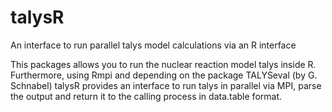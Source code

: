 # talysR
An interface to run parallel talys model calculations via an R interface

This packages allows you to run the nuclear reaction model talys inside R. Furthermore, using Rmpi and depending on the package TALYSeval (by G. Schnabel) talysR provides an interface to run talys in parallel via MPI, parse the output and return it to the calling process in data.table format.
